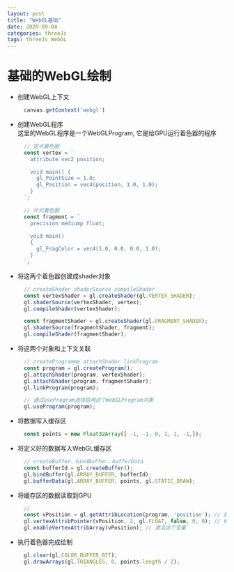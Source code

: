 ```yaml
---
layout: post  
title: "WebGL基础"  
date: 2020-09-04  
categories: threeJs  
tags: threeJs WebGL  
---  
```


# 基础的WebGL绘制  
- 创建WebGL上下文  
  ``` javascript  
    canvas.getContext('webgl')
  ```  
- 创建WebGL程序  
  这里的WebGL程序是一个WebGLProgram, 它是给GPU运行着色器的程序
  ``` javascript  
    // 定点着色器
    const vertex = `
      attribute vec2 position;

      void main() {
        gl_PointSize = 1.0;
        gl_Position = vec4(position, 1.0, 1.0);
      }
    `;

    // 片元着色器
    const fragment = `
      precision mediump float;

      void main()
      {
        gl_FragColor = vec4(1.0, 0.0, 0.0, 1.0);
      }    
    `;
  ```  
- 将这两个着色器创建成shader对象  
  ``` javascript  
    // createShader shaderSource compileShader
    const vertexShader = gl.createShader(gl.VERTEX_SHADER);
    gl.shaderSource(vertexShader, vertex);
    gl.compileShader(vertexShader);

    const fragmentShader = gl.createShader(gl.FRAGMENT_SHADER);
    gl.shaderSource(fragmentShader, fragment);
    gl.compileShader(fragmentShader);
  ```  
- 将这两个对象和上下文关联  
  ``` javascript  
    // createProgramme attachShader linkProgram
    const program = gl.createProgram();
    gl.attachShader(program, vertexShader);
    gl.attachShader(program, fragmentShader);
    gl.linkProgram(program);

    // 通过useProgram选择启用这个WebGLProgram对象
    gl.useProgram(program);
  ```  
- 将数据写入缓存区  
  ``` javascript  
    const points = new Float32Array([ -1, -1, 0, 1, 1, -1,]);
  ```  
- 将定义好的数据写入WebGL缓存区  
  ``` javascript  
    // createBuffer、bindBuffer、bufferData
    const bufferId = gl.createBuffer();
    gl.bindBuffer(gl.ARRAY_BUFFER, bufferId);
    gl.bufferData(gl.ARRAY_BUFFER, points, gl.STATIC_DRAW);
  ```  
- 将缓存区的数据读取到GPU  
  ``` javascript  
    // 
    const vPosition = gl.getAttribLocation(program, 'position'); // 获取顶点着色器中的position变量的地址
    gl.vertexAttribPointer(vPosition, 2, gl.FLOAT, false, 0, 0); // 给变量设置长度和类型
    gl.enableVertexAttribArray(vPosition); // 激活这个变量
  ```  
- 执行着色器完成绘制  
  ``` javascript  
    gl.clear(gl.COLOR_BUFFER_BIT);
    gl.drawArrays(gl.TRIANGLES, 0, points.length / 2);
  ```  
